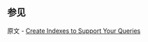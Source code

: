 ## 参见

原文 - [Create Indexes to Support Your Queries]( https://docs.mongodb.com/manual/tutorial/create-indexes-to-support-queries/ )

